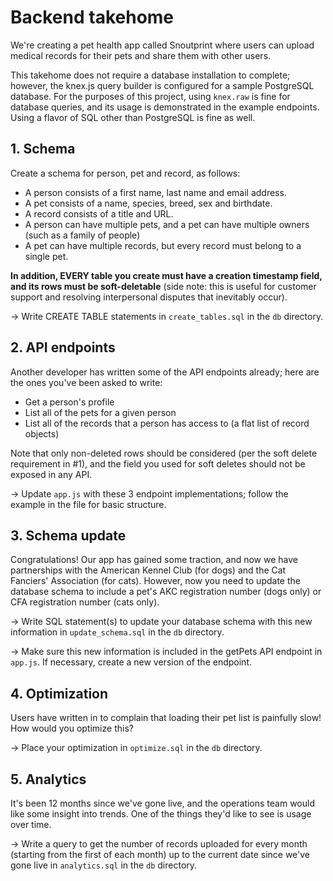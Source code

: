 # Backend takehome

We're creating a pet health app called Snoutprint where users can upload medical records for their pets and share them with other users.

This takehome does not require a database installation to complete; however, the knex.js query builder is configured for a sample PostgreSQL database.
For the purposes of this project, using `knex.raw` is fine for database queries, and its usage is demonstrated in the example endpoints.
Using a flavor of SQL other than PostgreSQL is fine as well.

## 1. Schema

Create a schema for person, pet and record, as follows:

- A person consists of a first name, last name and email address.
- A pet consists of a name, species, breed, sex and birthdate.
- A record consists of a title and URL.
- A person can have multiple pets, and a pet can have multiple owners (such as a family of people)
- A pet can have multiple records, but every record must belong to a single pet.

**In addition, EVERY table you create must have a creation timestamp field, and its rows must be soft-deletable** (side note: this is useful for customer support and resolving interpersonal disputes that inevitably occur).

→ Write CREATE TABLE statements in `create_tables.sql` in the `db` directory.

## 2. API endpoints

Another developer has written some of the API endpoints already; here are the ones you've been asked to write:

- Get a person's profile
- List all of the pets for a given person
- List all of the records that a person has access to (a flat list of record objects)

Note that only non-deleted rows should be considered (per the soft delete requirement in #1), and the field you used for soft deletes should not be exposed in any API.

→ Update `app.js` with these 3 endpoint implementations; follow the example in the file for basic structure.

## 3. Schema update

Congratulations! Our app has gained some traction, and now we have partnerships with the American Kennel Club (for dogs) and the Cat Fanciers' Association (for cats). However, now you need to update the database schema to include a pet's AKC registration number (dogs only) or CFA registration number (cats only).

→ Write SQL statement(s) to update your database schema with this new information in `update_schema.sql` in the `db` directory.

→ Make sure this new information is included in the getPets API endpoint in `app.js`. If necessary, create a new version of the endpoint.

## 4. Optimization

Users have written in to complain that loading their pet list is painfully slow! How would you optimize this? 

→ Place your optimization in `optimize.sql` in the `db` directory.

## 5. Analytics

It's been 12 months since we've gone live, and the operations team would like some insight into trends. One of the things they'd like to see is usage over time.

→ Write a query to get the number of records uploaded for every month (starting from the first of each month) up to the current date since we've gone live in `analytics.sql` in the `db` directory.
